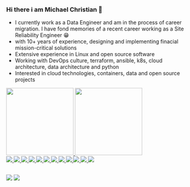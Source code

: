 ### Hi there i am Michael Christian 👋

- I currently work as a Data Engineer and am in the process of career migration. I have fond memories of a recent career working as a Site Reliability Engineer 😁
- with 10+ years of experience, designing and implementing finacial mission-critical solutions
- Extensive experience in Linux and open source software
- Working with DevOps culture, terraform, ansible, k8s, cloud architecture, data architecture and python
- Interested in cloud technologies, containers, data and open source projects
 <div>
  <a href="https://github.com/mchristian279">
  <img height="180em" src="https://github-readme-stats.vercel.app/api?username=mchristian279&show_icons=true&theme=radical&include_all_commits=true&count_private=true"/>
  <img height="180em" src="https://github-readme-stats.vercel.app/api/top-langs/?username=mchristian279&layout=compact&langs_count=7&theme=dark"/>
</div>

<div>
  
<img src="https://img.shields.io/badge/Amazon%20AWS-232F3E.svg?style=for-the-badge&logo=Amazon-AWS&logoColor=white" >
<img src="https://img.shields.io/badge/Microsoft%20Azure-0078D4.svg?style=for-the-badge&logo=Microsoft-Azure&logoColor=white" >
<img src="https://img.shields.io/badge/Google%20Cloud-4285F4.svg?style=for-the-badge&logo=Google-Cloud&logoColor=white" >
<img src="https://img.shields.io/badge/Terraform-7B42BC.svg?style=for-the-badge&logo=Terraform&logoColor=white" >
<img src="https://img.shields.io/badge/Ansible-EE0000.svg?style=for-the-badge&logo=Ansible&logoColor=white" >
<img src="https://img.shields.io/badge/shell_script-%23121011.svg?style=for-the-badge&logo=gnu-bash&logoColor=white" >
<img src="https://img.shields.io/badge/Apache%20Spark-E25A1C.svg?style=for-the-badge&logo=Apache-Spark&logoColor=white" >
<img src="https://img.shields.io/badge/Python-3776AB.svg?style=for-the-badge&logo=Python&logoColor=white" >
<img src="https://img.shields.io/badge/Kubernetes-326CE5.svg?style=for-the-badge&logo=Kubernetes&logoColor=white" >
<img src="https://img.shields.io/badge/Apache%20Kafka-231F20.svg?style=for-the-badge&logo=Apache-Kafka&logoColor=white" >
<img src="https://img.shields.io/badge/Linux-FCC624.svg?style=for-the-badge&logo=Linux&logoColor=black" >
<img src="https://img.shields.io/badge/Docker-2496ED.svg?style=for-the-badge&logo=Docker&logoColor=white" >
</div>
 
 ##
 
  <div> 
  <a href="https://instagram.com/michael_christianr" target="_blank"><img src="https://img.shields.io/badge/-Instagram-%23E4405F?style=for-the-badge&logo=instagram&logoColor=white" target="_blank"></a>
  <a href="https://www.linkedin.com/in/michael-reis-ba9b1441/" target="_blank"><img src="https://img.shields.io/badge/-LinkedIn-%230077B5?style=for-the-badge&logo=linkedin&logoColor=white" target="_blank"></a> 
 
<!-- ![Snake animation](https://github.com/mchristian279/mchristian279/blob/output/github-contribution-grid-snake.svg) -->
 
</div>
  
  
